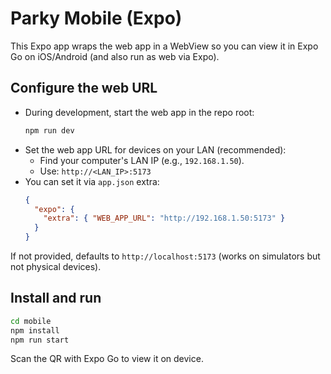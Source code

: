 # Parky Mobile (Expo)

This Expo app wraps the web app in a WebView so you can view it in Expo Go on iOS/Android (and also run as web via Expo).

## Configure the web URL
- During development, start the web app in the repo root:
  ```bash
  npm run dev
  ```
- Set the web app URL for devices on your LAN (recommended):
  - Find your computer's LAN IP (e.g., `192.168.1.50`).
  - Use: `http://<LAN_IP>:5173`
- You can set it via `app.json` extra:
  ```json
  {
    "expo": {
      "extra": { "WEB_APP_URL": "http://192.168.1.50:5173" }
    }
  }
  ```

If not provided, defaults to `http://localhost:5173` (works on simulators but not physical devices).

## Install and run
```bash
cd mobile
npm install
npm run start
```
Scan the QR with Expo Go to view it on device.


